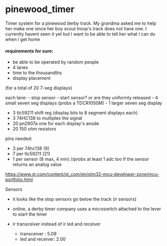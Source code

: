 # pinewood_timer
Timer system for a pinewood derby track. My grandma asked me to help her make one since her boy scout troop's track does not have one. I currently havent seen it yet but I want to be able to tell her what I can do when I get home

#### requirements for sure:
- be able to be operated by random people
- 4 lanes
- time to the thousandths
- display placement

(for a total of 20 7-seg displays)

each lane:
    - stop sensor
    - start sensor? or are they uniformly released
    - 4 small seven seg displays (probs a TDCR1050M)
    - 1 larger seven seg display
    
- 3 tlc59211 shift reg (display bits to 8 segment displays each)
- 3 74HC138 to multiplex the signal
- 20 pn2907a one for each display's anode
- 20 150 ohm resistors

pins needed:
- 3 per 74hc138  (9)
- 7 per tlc59211 (21)
- 1 per sensor   (8 max, 4 min) //probs at least 1 adc too if the sensor returns an analog value



https://www.st.com/content/st_com/en/stm32-mcu-developer-zone/mcu-portfolio.html

Sensors
- it looks like the stop sensors go below the track (ir sensors)
- online, a derby timer company uses a microswitch attached to the lever to start the timer

- ir transceiver instead of ir led and receiver

    - transceiver : 5.09
    - led and receiver: 2.00

    
    
